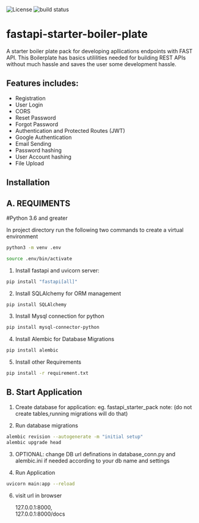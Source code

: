 ![License](https://img.shields.io/badge/license-MIT-green) <img src="https://img.shields.io/circleci/project/github/badges/shields/master" alt="build status">
# fastapi-starter-boiler-plate
A starter boiler plate pack for developing apllications endpoints with FAST API. 
This Boilerplate has basics utililities needed for building REST APIs without much hassle and saves the user some development hassle.

## Features includes:

- Registration
- User Login
- CORS
- Reset Password
- Forgot Password
- Authentication and Protected Routes (JWT)
- Google Authentication
- Email Sending
- Password hashing
- User Account hashing
- File Upload
 

## Installation

## A. REQUIMENTS
#Python 3.6 and greater

In project directory run the following two commands to create a virtual environment
```bash
python3 -m venv .env 
```
```bash
source .env/bin/activate
```

1. Install fastapi and uvicorn server:
```bash 
pip install "fastapi[all]"
```

2. Install SQLAlchemy for ORM management
```bash 
pip install SQLAlchemy
```
3.  Install Mysql connection for python 
```bash 
pip install mysql-connector-python
```
4. Install Alembic for Database Migrations
```bash 
pip install alembic
```
5. Install other Requirements
```bash
pip install -r requirement.txt
```


## B. Start Application

1. Create database for application: eg. fastapi_starter_pack 
note: (do not create tables,running migrations will do that)

2. Run database migrations
```bash
alembic revision --autogenerate -m "initial setup"
alembic upgrade head
```

3. OPTIONAL: change DB url definations in database_conn.py and alembic.ini if needed according to your db name and settings


4. Run Application
```bash
uvicorn main:app --reload 
```

6. visit url in browser

      127.0.0.1:8000,  
      127.0.0.1:8000/docs
